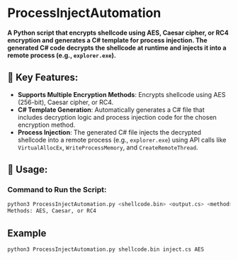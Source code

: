 # ProcessInjectAutomation

**A Python script that encrypts shellcode using AES, Caesar cipher, or RC4 encryption and generates a C# template for process injection. The generated C# code decrypts the shellcode at runtime and injects it into a remote process (e.g., `explorer.exe`).**

## 🔑 Key Features:
- **Supports Multiple Encryption Methods**: Encrypts shellcode using AES (256-bit), Caesar cipher, or RC4.
- **C# Template Generation**: Automatically generates a C# file that includes decryption logic and process injection code for the chosen encryption method.
- **Process Injection**: The generated C# file injects the decrypted shellcode into a remote process (e.g., `explorer.exe`) using API calls like `VirtualAllocEx`, `WriteProcessMemory`, and `CreateRemoteThread`.

## 📝 Usage:

### Command to Run the Script:
```bash
python3 ProcessInjectAutomation.py <shellcode.bin> <output.cs> <method>
Methods: AES, Caesar, or RC4
```

## Example
```bash
python3 ProcessInjectAutomation.py shellcode.bin inject.cs AES
```
